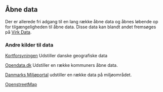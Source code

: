 ## Åbne data

Der er allerede fri adgang til en lang række åbne data og åbnes løbende op for tilgængeligheden til åbne data. Disse data kan blandt andet fremsøges på [Virk Data](http://datahub.virk.dk/).

### Andre kilder til data
[Kortforsyningen](http://kortforsyningen.dk/) Udstiller danske geografiske data

[Opendata.dk](opendata.dk) Udstiller en række kommuners åbne data.

[Danmarks Miljøportal](http://www.miljoeportal.dk/) udstiller en række data på miljøområdet.

[OpenstreetMap](http://osm.org)

